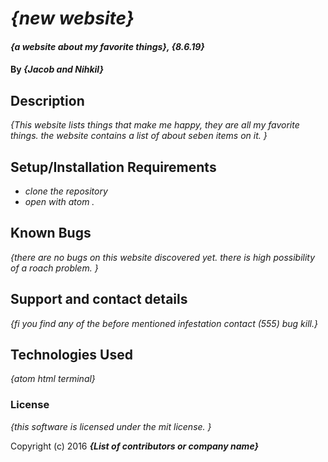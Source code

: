 # _{new website}_

#### _{a website about my favorite things}, {8.6.19}_

#### By _**{Jacob and Nihkil}**_

## Description

_{This website lists things that make me happy, they are all my favorite things. the website contains a list of about seben items on it. }_

## Setup/Installation Requirements

* _clone the repository_
* _open with atom ._


## Known Bugs

_{there are no bugs on this website discovered yet. there is high possibility of a roach problem. }_

## Support and contact details

_{fi you find any of the before mentioned infestation contact (555) bug kill.}_

## Technologies Used

_{atom
  html
  terminal}_

### License

*{this software is licensed under the mit license. \}*

Copyright (c) 2016 **_{List of contributors or company name}_**
